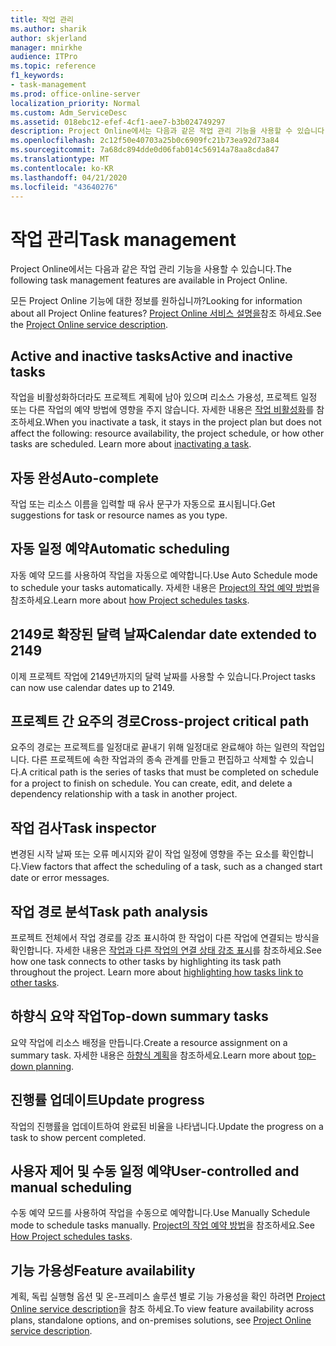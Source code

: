```yaml
---
title: 작업 관리
ms.author: sharik
author: skjerland
manager: mnirkhe
audience: ITPro
ms.topic: reference
f1_keywords:
- task-management
ms.prod: office-online-server
localization_priority: Normal
ms.custom: Adm_ServiceDesc
ms.assetid: 018ebc12-efef-4cf1-aee7-b3b024749297
description: Project Online에서는 다음과 같은 작업 관리 기능을 사용할 수 있습니다.
ms.openlocfilehash: 2c12f50e40703a25b0c6909fc21b73ea92d73a84
ms.sourcegitcommit: 7a68dc894dde0d06fab014c56914a78aa8cda847
ms.translationtype: MT
ms.contentlocale: ko-KR
ms.lasthandoff: 04/21/2020
ms.locfileid: "43640276"
---
```

# <a name="task-management"></a><span data-ttu-id="3f904-103">작업 관리</span><span class="sxs-lookup"><span data-stu-id="3f904-103">Task management</span></span>

<span data-ttu-id="3f904-104">Project Online에서는 다음과 같은 작업 관리 기능을 사용할 수 있습니다.</span><span class="sxs-lookup"><span data-stu-id="3f904-104">The following task management features are available in Project Online.</span></span>
  
<span data-ttu-id="3f904-105">모든 Project Online 기능에 대한 정보를 원하십니까?</span><span class="sxs-lookup"><span data-stu-id="3f904-105">Looking for information about all Project Online features?</span></span> <span data-ttu-id="3f904-106">[Project Online 서비스 설명을](project-online-service-description.md)참조 하세요.</span><span class="sxs-lookup"><span data-stu-id="3f904-106">See the [Project Online service description](project-online-service-description.md).</span></span>
  
## <a name="active-and-inactive-tasks"></a><span data-ttu-id="3f904-107">Active and inactive tasks</span><span class="sxs-lookup"><span data-stu-id="3f904-107">Active and inactive tasks</span></span>

<span data-ttu-id="3f904-p102">작업을 비활성화하더라도 프로젝트 계획에 남아 있으며 리소스 가용성, 프로젝트 일정 또는 다른 작업의 예약 방법에 영향을 주지 않습니다. 자세한 내용은 [작업 비활성화](https://go.microsoft.com/fwlink/p/?LinkId=271335)를 참조하세요.</span><span class="sxs-lookup"><span data-stu-id="3f904-p102">When you inactivate a task, it stays in the project plan but does not affect the following: resource availability, the project schedule, or how other tasks are scheduled. Learn more about [inactivating a task](https://go.microsoft.com/fwlink/p/?LinkId=271335).</span></span>
  
## <a name="auto-complete"></a><span data-ttu-id="3f904-110">자동 완성</span><span class="sxs-lookup"><span data-stu-id="3f904-110">Auto-complete</span></span>

<span data-ttu-id="3f904-111">작업 또는 리소스 이름을 입력할 때 유사 문구가 자동으로 표시됩니다.</span><span class="sxs-lookup"><span data-stu-id="3f904-111">Get suggestions for task or resource names as you type.</span></span> 
  
## <a name="automatic-scheduling"></a><span data-ttu-id="3f904-112">자동 일정 예약</span><span class="sxs-lookup"><span data-stu-id="3f904-112">Automatic scheduling</span></span>

<span data-ttu-id="3f904-113">자동 예약 모드를 사용하여 작업을 자동으로 예약합니다.</span><span class="sxs-lookup"><span data-stu-id="3f904-113">Use Auto Schedule mode to schedule your tasks automatically.</span></span> <span data-ttu-id="3f904-114">자세한 내용은 [Project의 작업 예약 방법](https://go.microsoft.com/fwlink/p/?LinkId=271331)을 참조하세요.</span><span class="sxs-lookup"><span data-stu-id="3f904-114">Learn more about [how Project schedules tasks](https://go.microsoft.com/fwlink/p/?LinkId=271331).</span></span> 
  
## <a name="calendar-date-extended-to-2149"></a><span data-ttu-id="3f904-115">2149로 확장된 달력 날짜</span><span class="sxs-lookup"><span data-stu-id="3f904-115">Calendar date extended to 2149</span></span>

<span data-ttu-id="3f904-116">이제 프로젝트 작업에 2149년까지의 달력 날짜를 사용할 수 있습니다.</span><span class="sxs-lookup"><span data-stu-id="3f904-116">Project tasks can now use calendar dates up to 2149.</span></span> 
  
## <a name="cross-project-critical-path"></a><span data-ttu-id="3f904-117">프로젝트 간 요주의 경로</span><span class="sxs-lookup"><span data-stu-id="3f904-117">Cross-project critical path</span></span>

<span data-ttu-id="3f904-p104">요주의 경로는 프로젝트를 일정대로 끝내기 위해 일정대로 완료해야 하는 일련의 작업입니다. 다른 프로젝트에 속한 작업과의 종속 관계를 만들고 편집하고 삭제할 수 있습니다.</span><span class="sxs-lookup"><span data-stu-id="3f904-p104">A critical path is the series of tasks that must be completed on schedule for a project to finish on schedule. You can create, edit, and delete a dependency relationship with a task in another project.</span></span> 
  
## <a name="task-inspector"></a><span data-ttu-id="3f904-120">작업 검사</span><span class="sxs-lookup"><span data-stu-id="3f904-120">Task inspector</span></span>

<span data-ttu-id="3f904-121">변경된 시작 날짜 또는 오류 메시지와 같이 작업 일정에 영향을 주는 요소를 확인합니다.</span><span class="sxs-lookup"><span data-stu-id="3f904-121">View factors that affect the scheduling of a task, such as a changed start date or error messages.</span></span>
  
## <a name="task-path-analysis"></a><span data-ttu-id="3f904-122">작업 경로 분석</span><span class="sxs-lookup"><span data-stu-id="3f904-122">Task path analysis</span></span>

<span data-ttu-id="3f904-p105">프로젝트 전체에서 작업 경로를 강조 표시하여 한 작업이 다른 작업에 연결되는 방식을 확인합니다. 자세한 내용은 [작업과 다른 작업의 연결 상태 강조 표시](https://go.microsoft.com/fwlink/p/?LinkId=271345)를 참조하세요.</span><span class="sxs-lookup"><span data-stu-id="3f904-p105">See how one task connects to other tasks by highlighting its task path throughout the project. Learn more about [highlighting how tasks link to other tasks](https://go.microsoft.com/fwlink/p/?LinkId=271345).</span></span>
  
## <a name="top-down-summary-tasks"></a><span data-ttu-id="3f904-125">하향식 요약 작업</span><span class="sxs-lookup"><span data-stu-id="3f904-125">Top-down summary tasks</span></span>

<span data-ttu-id="3f904-126">요약 작업에 리소스 배정을 만듭니다.</span><span class="sxs-lookup"><span data-stu-id="3f904-126">Create a resource assignment on a summary task.</span></span> <span data-ttu-id="3f904-127">자세한 내용은 [하향식 계획](https://go.microsoft.com/fwlink/p/?LinkId=271333)을 참조하세요.</span><span class="sxs-lookup"><span data-stu-id="3f904-127">Learn more about [top-down planning](https://go.microsoft.com/fwlink/p/?LinkId=271333).</span></span>
  
## <a name="update-progress"></a><span data-ttu-id="3f904-128">진행률 업데이트</span><span class="sxs-lookup"><span data-stu-id="3f904-128">Update progress</span></span>

<span data-ttu-id="3f904-129">작업의 진행률을 업데이트하여 완료된 비율을 나타냅니다.</span><span class="sxs-lookup"><span data-stu-id="3f904-129">Update the progress on a task to show percent completed.</span></span>
  
## <a name="user-controlled-and-manual-scheduling"></a><span data-ttu-id="3f904-130">사용자 제어 및 수동 일정 예약</span><span class="sxs-lookup"><span data-stu-id="3f904-130">User-controlled and manual scheduling</span></span>

<span data-ttu-id="3f904-131">수동 예약 모드를 사용하여 작업을 수동으로 예약합니다.</span><span class="sxs-lookup"><span data-stu-id="3f904-131">Use Manually Schedule mode to schedule tasks manually.</span></span> <span data-ttu-id="3f904-132">[Project의 작업 예약 방법](https://go.microsoft.com/fwlink/p/?LinkId=271331)을 참조하세요.</span><span class="sxs-lookup"><span data-stu-id="3f904-132">See [How Project schedules tasks](https://go.microsoft.com/fwlink/p/?LinkId=271331).</span></span>
  
## <a name="feature-availability"></a><span data-ttu-id="3f904-133">기능 가용성</span><span class="sxs-lookup"><span data-stu-id="3f904-133">Feature availability</span></span>

<span data-ttu-id="3f904-134">계획, 독립 실행형 옵션 및 온-프레미스 솔루션 별로 기능 가용성을 확인 하려면 [Project Online service description](project-online-service-description.md)을 참조 하세요.</span><span class="sxs-lookup"><span data-stu-id="3f904-134">To view feature availability across plans, standalone options, and on-premises solutions, see [Project Online service description](project-online-service-description.md).</span></span>
  